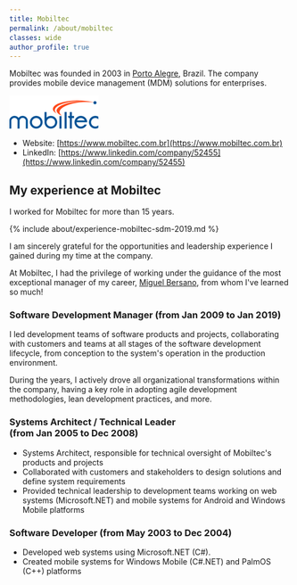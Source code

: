 ```yaml
---
title: Mobiltec
permalink: /about/mobiltec
classes: wide
author_profile: true
---
```


Mobiltec was founded in 2003 in [Porto Alegre](https://en.wikipedia.org/wiki/Porto_Alegre), Brazil. The company provides mobile device management (MDM) solutions for enterprises.

![Mobiltec logo](/images/about/mobiltec.png "Mobiltec logo")

- Website: [https://www.mobiltec.com.br](https://www.mobiltec.com.br)
- LinkedIn: [https://www.linkedin.com/company/52455](https://www.linkedin.com/company/52455)

## My experience at Mobiltec

I worked for Mobiltec for more than 15 years.

{% include about/experience-mobiltec-sdm-2019.md %}

I am sincerely grateful for the opportunities and leadership experience I gained during my time at the company.

At Mobiltec, I had the privilege of working under the guidance of the most exceptional manager of my career, [Miguel Bersano](https://www.linkedin.com/in/miguel-bersano-24a27b/), from whom I've learned so much!

### Software Development Manager <nobr>(from Jan 2009 to Jan 2019)</nobr>

I led development teams of software products and projects, collaborating with customers and teams at all stages of the software development lifecycle, from conception to the system's operation in the production environment.

During the years, I actively drove all organizational transformations within the company, having a key role in adopting agile development methodologies, lean development practices, and more.

<!--
Liderei as equipes de desenvolvimento de produtos e projetos de software, colaborando com clientes e equipes em todas as etapas do ciclo de desenvolvimento de software, desde a concepção até a operação do sistema no ambiente de produção.

Participei ativamente de todas as transformações organizacionais da empresa, exercendo papel chave na adoção de metodologias ágeis de desenvolvimento de sistemas, processo enxuto (Lean) de construção de produtos, entre outros.
-->


### Systems Architect / Technical Leader <nobr>(from Jan 2005 to Dec 2008)</nobr>

- Systems Architect, responsible for technical oversight of Mobiltec's products and projects
- Collaborated with customers and stakeholders to design solutions and define system requirements
- Provided technical leadership to development teams working on web systems (Microsoft.NET) and mobile systems for Android and Windows Mobile platforms

<!--
- Arquiteto de sistemas, responsável pela supervisão técnica dos produtos e projetos da Mobiltec
- Colaborei com clientes e stakeholders para projetar soluções e definir requisitos de sistema
- Exerci a liderança técnica das equipes de desenvolvimento que trabalhavam em sistemas web (Microsoft.NET) e sistemas móveis para plataformas Android e Windows Mobile
-->

### Software Developer <nobr>(from May 2003 to Dec 2004)</nobr>

- Developed web systems using Microsoft.NET (C#).
- Created mobile systems for Windows Mobile (C#.NET) and PalmOS (C++) platforms

<!--
- Desenvolvi sistemas web com Microsoft.NET
- Criei sistemas mobile para as plataformas Windows Mobile (C#.NET) e PalmOS (C++) -->